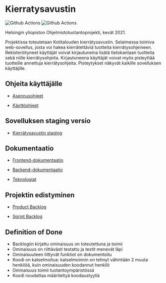 # Kierratysavustin

![Github Actions](https://github.com/ohtuprojekti-Kierratysavustin/Kierratysavustin/workflows/Pushing%20to%20main/badge.svg)
![Github Actions](https://github.com/ohtuprojekti-Kierratysavustin/Kierratysavustin/workflows/Pushing%20to%20staging/badge.svg)

Helsingin yliopiston Ohjelmistotuotantoprojekti, kevät 2021. 

Projektissa toteutetaan Kotitalouden kierrätysavustin. Selaimessa toimiva web-sovellus, josta voi hakea kierrätettäviä tuotteita kierrätysohjeineen. Rekisteröityneet käyttäjät voivat kirjautuneina lisätä tietokantaan tuotteita sekä niille kierrätysohjeita. Kirjautuneena käyttäjät voivat myös pisteyttää tuotteille annettuja kierrätysohjeita. Pisteytykset näkyvät kaikille sovelluksen käyttäjille. 

## Ohjeita käyttäjälle

- [Asennusohjeet](https://github.com/ohtuprojekti-Kierratysavustin/Kierratysavustin/blob/staging/documents/asennusohje.md)

- [Käyttöohjeet](https://github.com/ohtuprojekti-Kierratysavustin/Kierratysavustin/blob/staging/documents/kayttoohje.md)


## Sovelluksen staging versio

- [Kierrätysavustin staging](https://ohtup-staging.cs.helsinki.fi/kierratysavustin)

## Dokumentaatio

- [Frontend-dokumentaatio](https://github.com/ohtuprojekti-Kierratysavustin/Kierratysavustin/blob/staging/documents/Frontend-dokumentaatio.md)

- [Backend-dokumentaatio](https://github.com/ohtuprojekti-Kierratysavustin/Kierratysavustin/blob/staging/documents/Backend-dokumentaatio.md)

- [Teknologiat](https://github.com/ohtuprojekti-Kierratysavustin/Kierratysavustin/blob/staging/documents/teknologiat.md)

## Projektin edistyminen

- [Product Backlog](https://helsinkifi-my.sharepoint.com/:x:/g/personal/nikoniem_ad_helsinki_fi/ERuO8ymmJqBNmf8HWcKgGzMBSdDg_Toyv-BznDmCSS-kbg)

- [Sprint Backlog](https://helsinkifi-my.sharepoint.com/:x:/g/personal/nikoniem_ad_helsinki_fi/ERAkIkV4J0xPrpyMbGz6f5cBf3QTdUrDT29EKru2q1t1LA?e=dhQ87B)

## Definition of Done

- Backlogiin kirjattu ominaisuus on toteutettuna ja toimii 
- Ominaisuus on riittävästi testattu ja testit menevät läpi
- Ominaisuuteen liittyvät funktiot on dokumentoitu
- Koodi on katselmoitua: katselmoinnin on tehnyt vähintään 2 muuta henkilöä, kuin ominaisuuden koodannut henkilö
- Ominaisuus toimii tuotantoympäristössä
- Koodi noudattaa määriteltyä koodaustyyliä
